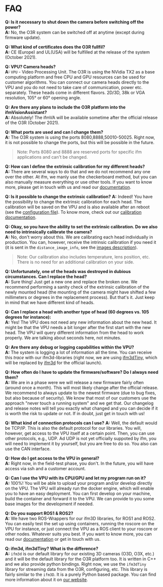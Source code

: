 # FAQ

__Q: Is it necessary to shut down the camera before switching off the power?__  
__A:__ No, the O3R system can be switched off at anytime (except during firmware update).  

__Q: What kind of certificates does the O3R fullfil?__  
__A:__ CE (Europe) and UL(USA) will be fulfilled at the release of the system (October 2021).

__Q: VPU? Camera heads?__  
__A:__ `VPU` - Video Processing Unit. The O3R is using the NVidia TX2 as a base computing platform and free CPU and GPU resources can be used for customer algorithms. You can connect our camera heads directly to the VPU and you do not need to take care of communication, power etc. separately. These heads come in different flavors. 2D/3D, 38k or VGA resolution, 105° or 60° opening angle. 

__Q: Are there any plans to include the O3R platform into the ifmVisionAssistant?__  
__A:__ Absolutely! The ifmVA will be available sometime after the official release of the O3R (October 2021). 

__Q: What ports are used and can I change them?__  
__A:__ The O3R system is using the ports 8080,8888,50010-50025. Right now, it is not possible to change the ports, but this will be possible in the future.
>Note: Ports 8080 and 8888 are reserved ports for specific ifm applications and can't be changed.

__Q: How can I define the extrinsic calibration for my different heads?__  
__A:__ There are several ways to do that and we do not recommend any one over the other. At ifm, we manly use the checkerboard method, but you can also manually measure everything or use other tools. If you want to know more, please get in touch with us and read our [documentation](INSERT-LINK).

__Q: Is it possible to change the extrinsic calibration?__
__A:__ Indeed! You have the possibility to change the extrinsic calibration for each head. The calibration will be saved on the VPU and is also available after an reboot (see the [configuration file](INSERT-LINK)). To know more, check out our [calibration documentation](INSERT-LINK).

__Q: Okay, so you have the ability to set the extrinsic calibration. Do we also need to intrinsically calibrate the camera?__  
__A:__ No, don't worry about this. We are calibrating each head individually in production. You can, however, receive the intrinsic calibration if you need it (it is sent in the `distance_image_info`, see the [images description](INSERT-LINK)).  
> Note: Our calibration also includes temperature, lens position, etc. There is no need for an additional calibration on your side. 

__Q: Unfortunately, one of the heads was destroyed in dubious circumstances. Can I replace the head?__  
__A:__ Sure thing! Just get a new one and replace the broken one. We recommend performing a sanity check of the extrinsic calibration of the newly mounted head (the mounting of the camera might have shifted a few millimeters or degrees in the replacement process). But that's it. Just keep in mind that we have different kind of heads. 

__Q: Can I replace a head with another type of head (60 degrees vs. 105 degrees for instance):__  
__A:__ Yes! The VPU does not need any new information about the new head. It might be that the VPU needs a bit longer after the first start with the new head. The VPU will query different information from the head to work properly. We are talking about seconds here, not minutes.

__Q: Are there any debug or logging capabilities within the VPU?__  
__A:__ The system is logging a lot of information all the time. You can receive this *trace* with our ifm3d-libraries (right now, we are using [ifm3dTiny](INSERT-LINK), which will be replaced by [ifm3d](INSERT-LINK) for the official launch).

__Q: How often do I have to update the firmware/software? Do I always need them?__  
__A:__ We are in a phase were we will release a new firmware fairly often (around once a month). This will most likely change after the official release. We recommend to always update to the newest firmware (due to bug fixes, but also because of security). We know that most of our customers use the approach "never touch a running system" and we get that. Our changelog and release notes will tell you exactly what changed and you can decide if it is worth the risk to update or not. If in doubt, just get in touch with us!

__Q: What kind of connection protocols can I use?__
__A:__ Well, the default would be TCP/IP. This is also the default protocol for our libraries. You will, however, get access to the VPU itself at a certain point. Then, you can use other protocols, e.g., UDP. Ad UDP is not yet officially suppoted by ifm, you will need to implement it by yourself, but you are free to do so. You also can use the CAN interface.

__Q: How do I get access to the VPU in general?__  
__A:__ Right now, in the field-test phase, you don't. In the future, you will have access via ssh and a customer account. 

__Q: Can I use the VPU with its CPU/GPU and let my program run on it?__  
__A:__ 100%! You will be able to upload your program and/or develop directly on the VPU. The VPU will already run the docker engine, which will enable you to have an easy deployment. You can first develop on your machine, build the container and forward it to the VPU. We can provide to you some base images for the development if needed.

__Q: Do you support ROS1 & ROS2?__  
__A:__ We have two ROS-Wrappers for our ifm3D libraries, for ROS1 and ROS2. You can easily test the set up using containers, running the roscore on the VPU for instance, or just connect the VPU as a ROS client to your roscore or other nodes. Whatever suits you best. If you want to know more, you can read our [documentation](INSERT-LINK) or get in touch with us.

__Q: ifm3d, ifm3dTiny? What is the difference?__  
__A:__ `ifm3d` is our default library for our existing 3D cameras (O3D, O3X, etc.) and it will be the default library for the O3R platform too. It is written in C++ and we also provide python bindings. Right now, we use the `ifm3dTiny` library for streaming data from the O3R, configuring, etc. This library is fairly similar to the `ifm3D`. It is a purely Python based package. You can find more information about it on [our website](https://www.ifm3d.com).


